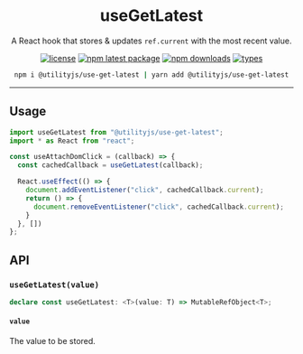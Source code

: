 <div align="center">
  <h1 align="center">
    useGetLatest
  </h1>
</div>

<div align="center">

A React hook that stores & updates `ref.current` with the most recent value.

[![license](https://img.shields.io/github/license/mimshins/utilityjs?color=212121&style=for-the-badge)](https://github.com/mimshins/utilityjs/blob/main/LICENSE)
[![npm latest package](https://img.shields.io/npm/v/@utilityjs/use-get-latest?color=212121&style=for-the-badge)](https://www.npmjs.com/package/@utilityjs/use-get-latest)
[![npm downloads](https://img.shields.io/npm/dm/@utilityjs/use-get-latest?color=212121&style=for-the-badge)](https://www.npmjs.com/package/@utilityjs/use-get-latest)
[![types](https://img.shields.io/npm/types/@utilityjs/use-get-latest?color=212121&style=for-the-badge)](https://www.npmjs.com/package/@utilityjs/use-get-latest)

```bash
npm i @utilityjs/use-get-latest | yarn add @utilityjs/use-get-latest
```

</div>

<hr>

## Usage

```jsx
import useGetLatest from "@utilityjs/use-get-latest";
import * as React from "react";

const useAttachDomClick = (callback) => {
  const cachedCallback = useGetLatest(callback);

  React.useEffect(() => {
    document.addEventListener("click", cachedCallback.current);
    return () => {
      document.removeEventListener("click", cachedCallback.current);
    }
  }, [])
};
```

## API

### `useGetLatest(value)`

```ts
declare const useGetLatest: <T>(value: T) => MutableRefObject<T>;
```

#### `value`

The value to be stored.
